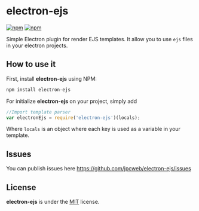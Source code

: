 # electron-ejs

[![npm](https://img.shields.io/npm/v/electron-ejs.svg?style=flat-square)](https://www.npmjs.com/package/electron-ejs)
[![npm](https://img.shields.io/npm/dt/electron-ejs.svg?style=flat-square)](https://www.npmjs.com/package/electron-ejs)

Simple Electron plugin for render EJS templates. It allow you to use `ejs` files in your electron projects.


## How to use it

First, install **electron-ejs** using NPM:

```sh
npm install electron-ejs
```

For initialize **electron-ejs** on your project, simply add

```javascript
//Import template parser
var electronEjs = require('electron-ejs')(locals);
```

Where `locals` is an object where each key is used as a variable in your template.


## Issues

You can publish issues here https://github.com/jpcweb/electron-ejs/issues

## License

**electron-ejs** is under the [MIT](LICENSE) license.

